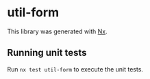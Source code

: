# util-form

This library was generated with [Nx](https://nx.dev).

## Running unit tests

Run `nx test util-form` to execute the unit tests.
